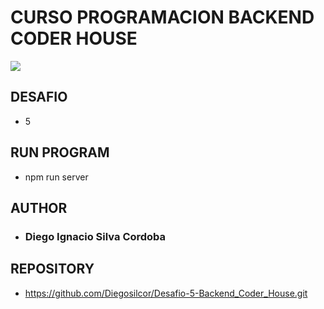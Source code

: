 # CURSO PROGRAMACION BACKEND CODER HOUSE 
![](https://www.imaginarycloud.com/blog/content/images/2021/01/backenddeveloper-1.jpeg)

## DESAFIO
- 5
## RUN PROGRAM
- npm run server
## AUTHOR
 - ### Diego Ignacio Silva Cordoba


## REPOSITORY
- https://github.com/Diegosilcor/Desafio-5-Backend_Coder_House.git






